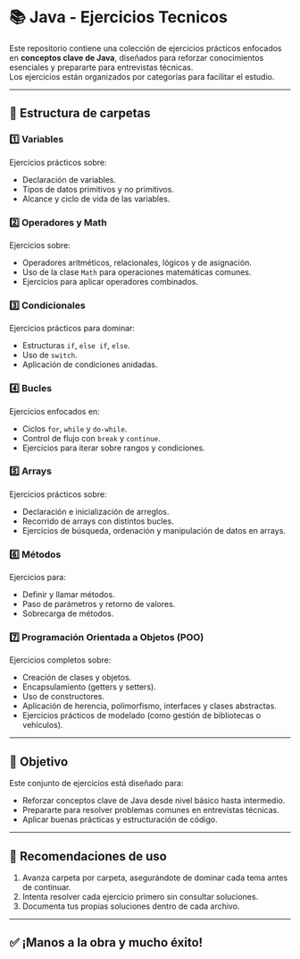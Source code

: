 # 📚 Java - Ejercicios Tecnicos

Este repositorio contiene una colección de ejercicios prácticos enfocados en **conceptos clave de Java**, diseñados para reforzar conocimientos esenciales y prepararte para entrevistas técnicas.  
Los ejercicios están organizados por categorías para facilitar el estudio.

---

## 📂 Estructura de carpetas

### 1️⃣ Variables
Ejercicios prácticos sobre:
- Declaración de variables.
- Tipos de datos primitivos y no primitivos.
- Alcance y ciclo de vida de las variables.

### 2️⃣ Operadores y Math
Ejercicios sobre:
- Operadores aritméticos, relacionales, lógicos y de asignación.
- Uso de la clase `Math` para operaciones matemáticas comunes.
- Ejercicios para aplicar operadores combinados.

### 3️⃣ Condicionales
Ejercicios prácticos para dominar:
- Estructuras `if`, `else if`, `else`.
- Uso de `switch`.
- Aplicación de condiciones anidadas.

### 4️⃣ Bucles
Ejercicios enfocados en:
- Ciclos `for`, `while` y `do-while`.
- Control de flujo con `break` y `continue`.
- Ejercicios para iterar sobre rangos y condiciones.

### 5️⃣ Arrays
Ejercicios prácticos sobre:
- Declaración e inicialización de arreglos.
- Recorrido de arrays con distintos bucles.
- Ejercicios de búsqueda, ordenación y manipulación de datos en arrays.

### 6️⃣ Métodos
Ejercicios para:
- Definir y llamar métodos.
- Paso de parámetros y retorno de valores.
- Sobrecarga de métodos.

### 7️⃣ Programación Orientada a Objetos (POO)
Ejercicios completos sobre:
- Creación de clases y objetos.
- Encapsulamiento (getters y setters).
- Uso de constructores.
- Aplicación de herencia, polimorfismo, interfaces y clases abstractas.
- Ejercicios prácticos de modelado (como gestión de bibliotecas o vehículos).

---

## 🎯 Objetivo
Este conjunto de ejercicios está diseñado para:
- Reforzar conceptos clave de Java desde nivel básico hasta intermedio.
- Prepararte para resolver problemas comunes en entrevistas técnicas.
- Aplicar buenas prácticas y estructuración de código.

---

## 🚀 Recomendaciones de uso
1. Avanza carpeta por carpeta, asegurándote de dominar cada tema antes de continuar.
2. Intenta resolver cada ejercicio primero sin consultar soluciones.
3. Documenta tus propias soluciones dentro de cada archivo.

---

## ✅ ¡Manos a la obra y mucho éxito!

